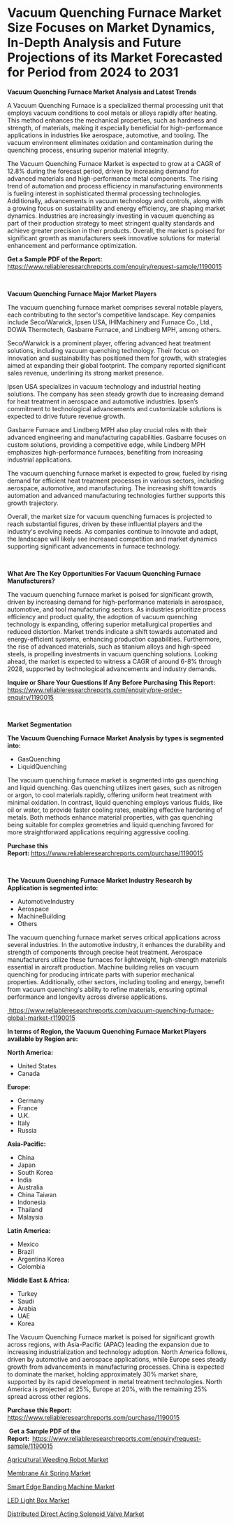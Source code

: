 <p><h1>Vacuum Quenching Furnace Market Size Focuses on Market Dynamics, In-Depth Analysis and Future Projections of its Market Forecasted for Period from 2024 to 2031</h1></p><p><strong>Vacuum Quenching Furnace Market Analysis and Latest Trends</strong></p>
<p><p>A Vacuum Quenching Furnace is a specialized thermal processing unit that employs vacuum conditions to cool metals or alloys rapidly after heating. This method enhances the mechanical properties, such as hardness and strength, of materials, making it especially beneficial for high-performance applications in industries like aerospace, automotive, and tooling. The vacuum environment eliminates oxidation and contamination during the quenching process, ensuring superior material integrity.</p><p>The Vacuum Quenching Furnace Market is expected to grow at a CAGR of 12.8% during the forecast period, driven by increasing demand for advanced materials and high-performance metal components. The rising trend of automation and process efficiency in manufacturing environments is fueling interest in sophisticated thermal processing technologies. Additionally, advancements in vacuum technology and controls, along with a growing focus on sustainability and energy efficiency, are shaping market dynamics. Industries are increasingly investing in vacuum quenching as part of their production strategy to meet stringent quality standards and achieve greater precision in their products. Overall, the market is poised for significant growth as manufacturers seek innovative solutions for material enhancement and performance optimization.</p></p>
<p><strong>Get a Sample PDF of the Report:&nbsp;</strong> <a href="https://www.reliableresearchreports.com/enquiry/request-sample/1190015?utm_campaign=36&utm_medium=2&utm_source=Github&utm_content=ia&utm_term=30102024&utm_id=vacuum-quenching-furnace">https://www.reliableresearchreports.com/enquiry/request-sample/1190015</a></p>
<p>&nbsp;</p>
<p><strong>Vacuum Quenching Furnace Major Market Players</strong></p>
<p><p>The vacuum quenching furnace market comprises several notable players, each contributing to the sector's competitive landscape. Key companies include Seco/Warwick, Ipsen USA, IHIMachinery and Furnace Co., Ltd., DOWA Thermotech, Gasbarre Furnace, and Lindberg MPH, among others. </p><p>Seco/Warwick is a prominent player, offering advanced heat treatment solutions, including vacuum quenching technology. Their focus on innovation and sustainability has positioned them for growth, with strategies aimed at expanding their global footprint. The company reported significant sales revenue, underlining its strong market presence.</p><p>Ipsen USA specializes in vacuum technology and industrial heating solutions. The company has seen steady growth due to increasing demand for heat treatment in aerospace and automotive industries. Ipsen’s commitment to technological advancements and customizable solutions is expected to drive future revenue growth.</p><p>Gasbarre Furnace and Lindberg MPH also play crucial roles with their advanced engineering and manufacturing capabilities. Gasbarre focuses on custom solutions, providing a competitive edge, while Lindberg MPH emphasizes high-performance furnaces, benefiting from increasing industrial applications.</p><p>The vacuum quenching furnace market is expected to grow, fueled by rising demand for efficient heat treatment processes in various sectors, including aerospace, automotive, and manufacturing. The increasing shift towards automation and advanced manufacturing technologies further supports this growth trajectory. </p><p>Overall, the market size for vacuum quenching furnaces is projected to reach substantial figures, driven by these influential players and the industry's evolving needs. As companies continue to innovate and adapt, the landscape will likely see increased competition and market dynamics supporting significant advancements in furnace technology.</p></p>
<p>&nbsp;</p>
<p><strong>What Are The Key Opportunities For Vacuum Quenching Furnace Manufacturers?</strong></p>
<p><p>The vacuum quenching furnace market is poised for significant growth, driven by increasing demand for high-performance materials in aerospace, automotive, and tool manufacturing sectors. As industries prioritize process efficiency and product quality, the adoption of vacuum quenching technology is expanding, offering superior metallurgical properties and reduced distortion. Market trends indicate a shift towards automated and energy-efficient systems, enhancing production capabilities. Furthermore, the rise of advanced materials, such as titanium alloys and high-speed steels, is propelling investments in vacuum quenching solutions. Looking ahead, the market is expected to witness a CAGR of around 6-8% through 2028, supported by technological advancements and industry demands.</p></p>
<p><strong>Inquire or Share Your Questions If Any Before Purchasing This Report:</strong> <a href="https://www.reliableresearchreports.com/enquiry/pre-order-enquiry/1190015?utm_campaign=36&utm_medium=2&utm_source=Github&utm_content=ia&utm_term=30102024&utm_id=vacuum-quenching-furnace">https://www.reliableresearchreports.com/enquiry/pre-order-enquiry/1190015</a></p>
<p>&nbsp;</p>
<p><strong>Market Segmentation</strong></p>
<p><strong>The Vacuum Quenching Furnace Market Analysis by types is segmented into:</strong></p>
<p><ul><li>GasQuenching</li><li>LiquidQuenching</li></ul></p>
<p><p>The vacuum quenching furnace market is segmented into gas quenching and liquid quenching. Gas quenching utilizes inert gases, such as nitrogen or argon, to cool materials rapidly, offering uniform heat treatment with minimal oxidation. In contrast, liquid quenching employs various fluids, like oil or water, to provide faster cooling rates, enabling effective hardening of metals. Both methods enhance material properties, with gas quenching being suitable for complex geometries and liquid quenching favored for more straightforward applications requiring aggressive cooling.</p></p>
<p><strong>Purchase this Report:&nbsp;</strong><a href="https://www.reliableresearchreports.com/purchase/1190015?utm_campaign=36&utm_medium=2&utm_source=Github&utm_content=ia&utm_term=30102024&utm_id=vacuum-quenching-furnace">https://www.reliableresearchreports.com/purchase/1190015</a></p>
<p>&nbsp;</p>
<p><strong>The Vacuum Quenching Furnace Market Industry Research by Application is segmented into:</strong></p>
<p><ul><li>AutomotiveIndustry</li><li>Aerospace</li><li>MachineBuilding</li><li>Others</li></ul></p>
<p><p>The vacuum quenching furnace market serves critical applications across several industries. In the automotive industry, it enhances the durability and strength of components through precise heat treatment. Aerospace manufacturers utilize these furnaces for lightweight, high-strength materials essential in aircraft production. Machine building relies on vacuum quenching for producing intricate parts with superior mechanical properties. Additionally, other sectors, including tooling and energy, benefit from vacuum quenching's ability to refine materials, ensuring optimal performance and longevity across diverse applications.</p></p>
<p><a href="https://www.reliableresearchreports.com/vacuum-quenching-furnace-global-market-r1190015?utm_campaign=36&utm_medium=2&utm_source=Github&utm_content=ia&utm_term=30102024&utm_id=vacuum-quenching-furnace">&nbsp;https://www.reliableresearchreports.com/vacuum-quenching-furnace-global-market-r1190015</a></p>
<p><strong>In terms of Region, the Vacuum Quenching Furnace Market Players available by Region are:</strong></p>
<p>
    <p> <strong> North America: </strong>
        <ul>
            <li>United States</li>
            <li>Canada</li>
        </ul>
        </p> 
    <p> <strong> Europe: </strong>
        <ul>
            <li>Germany</li>
            <li>France</li>
            <li>U.K.</li>
            <li>Italy</li>
            <li>Russia</li>
        </ul>
        </p> 
    <p> <strong> Asia-Pacific: </strong>
        <ul>
            <li>China</li>
            <li>Japan</li>
            <li>South Korea</li>
            <li>India</li>
            <li>Australia</li>
            <li>China Taiwan</li>
            <li>Indonesia</li>
            <li>Thailand</li>
            <li>Malaysia</li>
        </ul>
        </p> 
    <p> <strong> Latin America: </strong>
        <ul>
            <li>Mexico</li>
            <li>Brazil</li>
            <li>Argentina Korea</li>
            <li>Colombia</li>
        </ul>
        </p> 
    <p> <strong> Middle East & Africa: </strong>
        <ul>
            <li>Turkey</li>
            <li>Saudi</li>
            <li>Arabia</li>
            <li>UAE</li>
            <li>Korea</li>
        </ul>
    </p>
    </p>
<p><p>The Vacuum Quenching Furnace market is poised for significant growth across regions, with Asia-Pacific (APAC) leading the expansion due to increasing industrialization and technology adoption. North America follows, driven by automotive and aerospace applications, while Europe sees steady growth from advancements in manufacturing processes. China is expected to dominate the market, holding approximately 30% market share, supported by its rapid development in metal treatment technologies. North America is projected at 25%, Europe at 20%, with the remaining 25% spread across other regions.</p></p>
<p><strong>Purchase this Report: </strong><a href="https://www.reliableresearchreports.com/purchase/1190015?utm_campaign=36&utm_medium=2&utm_source=Github&utm_content=ia&utm_term=30102024&utm_id=vacuum-quenching-furnace">https://www.reliableresearchreports.com/purchase/1190015</a></p>
<p>&nbsp;<strong>Get a Sample PDF of the Report:&nbsp;&nbsp;</strong><a href="https://www.reliableresearchreports.com/enquiry/request-sample/1190015?utm_campaign=36&utm_medium=2&utm_source=Github&utm_content=ia&utm_term=30102024&utm_id=vacuum-quenching-furnace">https://www.reliableresearchreports.com/enquiry/request-sample/1190015</a></p>
<p><strong></strong></p>
<p><p><a href="https://issuu.com/reportprime-2/docs/agricultural-weeding-robot-market-s_376f27b1465247?utm_campaign=36&utm_medium=2&utm_source=Github&utm_content=ia&utm_term=30102024&utm_id=vacuum-quenching-furnace">Agricultural Weeding Robot Market</a></p><p><a href="https://www.linkedin.com/pulse/sustainability-trends-membrane-air-spring-industry-market-implications-4vsoc?utm_campaign=36&utm_medium=2&utm_source=Github&utm_content=ia&utm_term=30102024&utm_id=vacuum-quenching-furnace">Membrane Air Spring Market</a></p><p><a href="https://github.com/AngelaWalsh696/Market-Research-Report-List-1/blob/main/smart-edge-banding-machine-market.md?utm_campaign=36&utm_medium=2&utm_source=Github&utm_content=ia&utm_term=30102024&utm_id=vacuum-quenching-furnace">Smart Edge Banding Machine Market</a></p><p><a href="https://github.com/GRUBBSCHARLES/Market-Research-Report-List-1/blob/main/led-light-box-market.md?utm_campaign=36&utm_medium=2&utm_source=Github&utm_content=ia&utm_term=30102024&utm_id=vacuum-quenching-furnace">LED Light Box Market</a></p><p><a href="https://www.linkedin.com/pulse/distributed-direct-acting-solenoid-valve-market-segmentation-lttnf?utm_campaign=36&utm_medium=2&utm_source=Github&utm_content=ia&utm_term=30102024&utm_id=vacuum-quenching-furnace">Distributed Direct Acting Solenoid Valve Market</a></p></p>